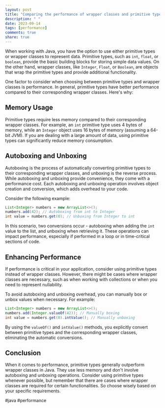 ```yaml
---
layout: post
title: "Comparing the performance of wrapper classes and primitive types in Java"
description: " "
date: 2023-09-14
tags: [performance]
comments: true
share: true
---
```


When working with Java, you have the option to use either primitive types or wrapper classes to represent data. Primitive types, such as `int`, `float`, or `boolean`, provide the basic building blocks for storing simple data values. On the other hand, wrapper classes, like `Integer`, `Float`, or `Boolean`, are objects that wrap the primitive types and provide additional functionality.

One factor to consider when choosing between primitive types and wrapper classes is performance. In general, primitive types have better performance compared to their corresponding wrapper classes. Here's why:

## Memory Usage
Primitive types require less memory compared to their corresponding wrapper classes. For example, an `int` primitive type uses 4 bytes of memory, while an `Integer` object uses 16 bytes of memory (assuming a 64-bit JVM). If you are dealing with a large amount of data, using primitive types can significantly reduce memory consumption.

## Autoboxing and Unboxing
Autoboxing is the process of automatically converting primitive types to their corresponding wrapper classes, and unboxing is the reverse process. While autoboxing and unboxing provide convenience, they come with a performance cost. Each autoboxing and unboxing operation involves object creation and conversion, which adds overhead to your code.

Consider the following example:

```java
List<Integer> numbers = new ArrayList<>();
numbers.add(42); // Autoboxing from int to Integer
int value = numbers.get(0); // Unboxing from Integer to int
```

In this scenario, two conversions occur - autoboxing when adding the `int` value to the list, and unboxing when retrieving it. These operations can impact performance, especially if performed in a loop or in time-critical sections of code.

## Enhancing Performance
If performance is critical in your application, consider using primitive types instead of wrapper classes. However, there might be cases where wrapper classes are necessary, such as when working with collections or when you need to represent nullability.

To avoid autoboxing and unboxing overhead, you can manually box or unbox values when necessary. For example:

```java
List<Integer> numbers = new ArrayList<>();
numbers.add(Integer.valueOf(42)); // Manually boxing
int value = numbers.get(0).intValue(); // Manually unboxing
```

By using the `valueOf()` and `intValue()` methods, you explicitly convert between primitive types and the corresponding wrapper classes, eliminating the automatic conversions.

## Conclusion
When it comes to performance, primitive types generally outperform wrapper classes in Java. They use less memory and don't involve autoboxing and unboxing operations. Consider using primitive types whenever possible, but remember that there are cases where wrapper classes are required for certain functionalities. So choose wisely based on your specific requirements.

#java #performance